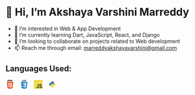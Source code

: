 # 👋 Hi, I’m Akshaya Varshini Marreddy

- 👀 I’m interested in Web & App Development
- 🌱 I’m currently learning Dart, JavaScript, React, and Django
- 💞️ I’m looking to collaborate on projects related to Web development
- 📫 Reach me through email: marreddyakshayavarshini@gmail.com

## Languages Used:

<p>
  <img src="https://raw.githubusercontent.com/github/explore/80688e429a7d4ef2fca1e82350fe8e3517d3494d/topics/html/html.png" alt="HTML" width="24" height="24" style="margin-right: 10px;" />
  <img src="https://raw.githubusercontent.com/github/explore/80688e429a7d4ef2fca1e82350fe8e3517d3494d/topics/css/css.png" alt="CSS" width="24" height="24" style="margin-right: 10px;" />
  <img src="https://raw.githubusercontent.com/github/explore/80688e429a7d4ef2fca1e82350fe8e3517d3494d/topics/javascript/javascript.png" alt="JavaScript" width="24" height="24" style="margin-right: 10px;" />
  <img src="https://raw.githubusercontent.com/github/explore/80688e429a7d4ef2fca1e82350fe8e3517d3494d/topics/python/python.png" alt="Python" width="24" height="24" style="margin-right: 10px;" />
</p>

<!---
mav01-code/mav01-code is a ✨ special ✨ repository because its `README.md` (this file) appears on your GitHub profile.
You can click the Preview link to take a look at your changes.
--->
